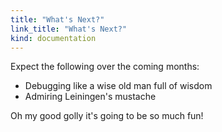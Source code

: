 ```yaml
--- 
title: "What's Next?"
link_title: "What's Next?"
kind: documentation
---
```


Expect the following over the coming months:

* Debugging like a wise old man full of wisdom
* Admiring Leiningen's mustache

Oh my good golly it's going to be so much fun!
